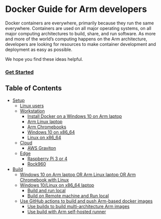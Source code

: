 # Docker Guide for Arm developers

Docker containers are everywhere, primarily because they run the same everywhere. Containers are used on all major operating systems, on all major computing architectures to build, share, and run software. 
As more and more of the world’s computing happens on the Arm architecture, developers are looking for resources to make container development and deployment as easy as possible. 

We hope you find these ideas helpful.

### [Get Started](/documentation/docker-guide/setup.md#docker-setup)

## Table of Contents

- [Setup](/documentation/docker-guide/setup.md)
   - [Linux users](/documentation/docker-guide/setup.md#setup-landscape)
   - [Workstation](/documentation/docker-guide/setup.md#target-workstation)
      - [Install Docker on a Windows 10 on Arm laptop](/documentation/docker-guide/setup.md#install-docker-on-a-windows-10-on-arm-laptop)
      - [Arm Linux laptop](/documentation/docker-guide/setup.md#install-docker-on-arm-linux-laptop)
      - [Arm Chromebooks](/documentation/docker-guide/setup.md#install-docker-on-arm-chromebooks)
      - [Windows 10 on x86_64](#install-docker-on-windows-10-on-x86_64)
      - [Linux on x86_64](/documentation/docker-guide/setup.md#install-linux-on-x86_64)
   - [Cloud](/documentation/docker-guide/setup.md#target-in-the-cloud)
      - [AWS Graviton](/documentation/docker-guide/setup.md#aws-graviton)
   - [Edge](/documentation/docker-guide/setup.md#target-at-the-edge)
      - [Raspberry Pi 3 or 4](/documentation/docker-guide/setup.md#raspberry-pi-3-or-4)
      - [Rock960](/documentation/docker-guide/setup.md#rock960)
- [Build](/documentation/docker-guide/build.md#build-and-run) 
   - [Windows 10 on Arm laptop OR Arm Linux laptop OR Arm Chromebook with Linux](/documentation/docker-guide/build.md#windows-10-on-arm-laptop-or-arm-linux-laptop-or-arm-chromebook-with-linux)
   - [Windows 10/Linux on x86_64 laptop](/documentation/docker-guide/build.md#windows-10linux-on-x86_64-laptop)
      - [Build and run local](/documentation/docker-guide/build.md#build-and-run-local)
      - [Build on Remote machine and Run local](/documentation/docker-guide/build.md#build-on-remote-machine-and-run-local)
   - [Use GitHub actions to build and push Arm-based docker images](/documentation/docker-guide/build.md#use-github-actions-to-build-and-push-arm-based-docker-images)
      - [Use buildx to build multi-architecture Arm images](/documentation/docker-guide/build.md#use-buildx-to-build-multi-architecture-arm-images)
      - [Use build with Arm self-hosted runner](/documentation/docker-guide/build.md#use-build-with-arm-self-hosted-runner)
